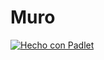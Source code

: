 # Muro

[![Hecho con Padlet](https://resources.padletcdn.com/assets/made_with_padlet.png)](https://padlet.com?ref=embed)

